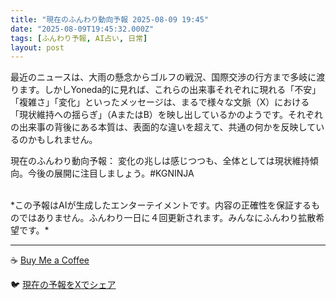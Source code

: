 ```yaml
---
title: "現在のふんわり動向予報 2025-08-09 19:45"
date: "2025-08-09T19:45:32.000Z"
tags: [ふんわり予報, AI占い, 日常]
layout: post
---
```


最近のニュースは、大雨の懸念からゴルフの戦況、国際交渉の行方まで多岐に渡ります。しかしYoneda的に見れば、これらの出来事それぞれに現れる「不安」「複雑さ」「変化」といったメッセージは、まるで様々な文脈（X）における「現状維持への揺らぎ」（AまたはB）を映し出しているかのようです。それぞれの出来事の背後にある本質は、表面的な違いを超えて、共通の何かを反映しているのかもしれません。


現在のふんわり動向予報：
変化の兆しは感じつつも、全体としては現状維持傾向。今後の展開に注目しましょう。#KGNINJA

<br>
*この予報はAIが生成したエンターテイメントです。内容の正確性を保証するものではありません。ふんわり一日に４回更新されます。みんなにふんわり拡散希望です。*

---
☕️ [Buy Me a Coffee](https://www.buymeacoffee.com/kgninja)

🐦 [現在の予報をXでシェア](https://twitter.com/intent/tweet?text=%E7%8F%BE%E5%9C%A8%E3%81%AE%E3%81%B5%E3%82%93%E3%82%8F%E3%82%8A%E4%BA%88%E5%A0%B1%3A%20%E3%80%8C%E6%9C%80%E8%BF%91%E3%81%AE%E3%83%8B%E3%83%A5%E3%83%BC%E3%82%B9%E3%81%AF%E3%80%81%E5%A4%A7%E9%9B%A8%E3%81%AE%E6%87%B8%E5%BF%B5%E3%81%8B%E3%82%89%E3%82%B4%E3%83%AB%E3%83%95%E3%81%AE%E6%88%A6%E6%B3%81%E3%80%81%E5%9B%BD%E9%9A%9B%E4%BA%A4%E6%B8%89%E3%81%AE%E8%A1%8C%E6%96%B9%E3%81%BE%E3%81%A7%E5%A4%9A%E5%B2%90%E3%81%AB%E6%B8%A1%E3%82%8A%E3%81%BE%E3%81%99%E3%80%82%E3%80%8D%23KGNINJA%20%E7%B6%9A%E3%81%8D%E3%81%AF%E3%83%96%E3%83%AD%E3%82%B0%E3%81%A7%EF%BC%81%F0%9F%91%87&url=https%3A%2F%2Fkg-ninja.github.io%2FFunwariyoso%2F)
